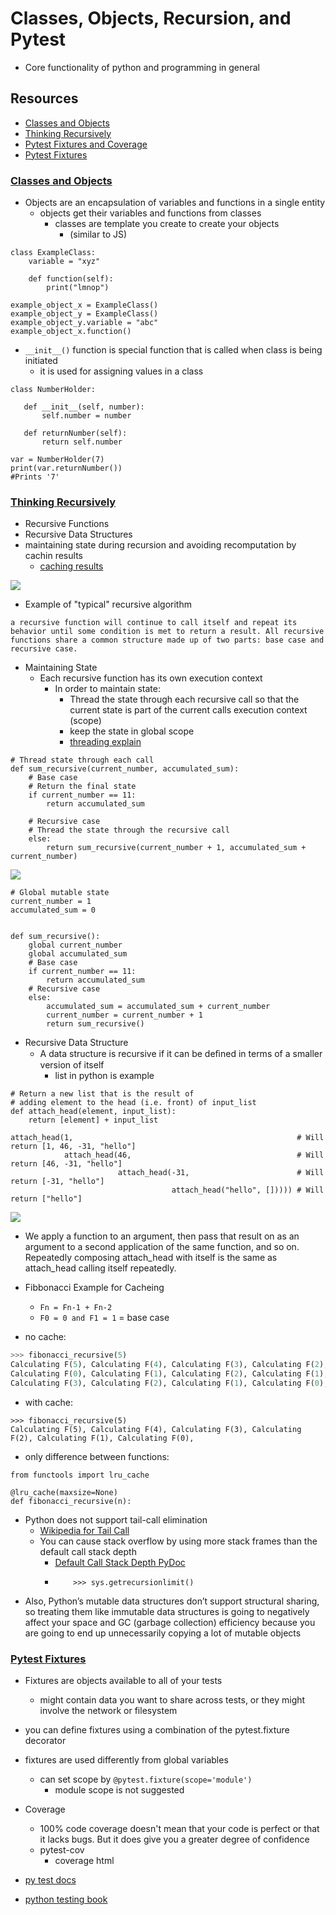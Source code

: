 # Classes, Objects, Recursion, and Pytest
- Core functionality of python and programming in general

## Resources
- [Classes and Objects](https://www.learnpython.org/en/Classes_and_Objects)
- [Thinking Recursively](https://realpython.com/python-thinking-recursively/)
- [Pytest Fixtures and Coverage](https://www.linuxjournal.com/content/python-testing-pytest-fixtures-and-coverage)
- [Pytest Fixtures](https://docs.pytest.org/en/latest/fixture.html)

### [Classes and Objects](https://www.learnpython.org/en/Classes_and_Objects)
- Objects are an encapsulation of variables and functions in a single entity
    - objects get their variables and functions from classes
        - classes are template you create to create your objects
            - (similar to JS)
```
class ExampleClass:
    variable = "xyz"

    def function(self):
        print("lmnop")

example_object_x = ExampleClass()
example_object_y = ExampleClass()
example_object_y.variable = "abc"
example_object_x.function()
```
- `__init__()` function is special function that is called when class is being initiated
    - it is used for assigning values in a class
```
class NumberHolder:

   def __init__(self, number):
       self.number = number

   def returnNumber(self):
       return self.number

var = NumberHolder(7)
print(var.returnNumber())
#Prints '7'
```

### [Thinking Recursively](https://realpython.com/python-thinking-recursively/)
- Recursive Functions
- Recursive Data Structures
- maintaining state during recursion and avoiding recomputation by cachin results 
    - [caching results](https://realpython.com/python-memcache-efficient-caching/)

<img src = "https://i.imgur.com/9GBmsFw.png"/>

- Example of "typical" recursive algorithm 

```
a recursive function will continue to call itself and repeat its behavior until some condition is met to return a result. All recursive functions share a common structure made up of two parts: base case and recursive case. 
```

- Maintaining State
    - Each recursive function has its own execution context
        - In order to maintain state:
            - Thread the state through each recursive call so that the current state is part of the current calls execution context (scope)
            - keep the state in global scope
            - [threading explain](https://realpython.com/intro-to-python-threading/)
```
# Thread state through each call
def sum_recursive(current_number, accumulated_sum):
    # Base case
    # Return the final state
    if current_number == 11:
        return accumulated_sum

    # Recursive case
    # Thread the state through the recursive call
    else:
        return sum_recursive(current_number + 1, accumulated_sum + current_number)
```
<img src = "https://i.imgur.com/MOz4nYH.png"/>

```
# Global mutable state
current_number = 1
accumulated_sum = 0


def sum_recursive():
    global current_number
    global accumulated_sum
    # Base case
    if current_number == 11:
        return accumulated_sum
    # Recursive case
    else:
        accumulated_sum = accumulated_sum + current_number
        current_number = current_number + 1
        return sum_recursive()
```

- Recursive Data Structure
    - A data structure is recursive if it can be deﬁned in terms of a smaller version of itself
        - list in python is example
```
# Return a new list that is the result of
# adding element to the head (i.e. front) of input_list
def attach_head(element, input_list):
    return [element] + input_list

```
```
attach_head(1,                                                  # Will return [1, 46, -31, "hello"]
            attach_head(46,                                     # Will return [46, -31, "hello"]
                        attach_head(-31,                        # Will return [-31, "hello"]
                                    attach_head("hello", [])))) # Will return ["hello"]
```

<img src = "https://files.realpython.com/media/list.3df62a89243d.gif"/>

- We apply a function to an argument, then pass that result on as an argument to a second application of the same function, and so on. Repeatedly composing attach_head with itself is the same as attach_head calling itself repeatedly.
- Fibbonacci Example for Cacheing
  - `Fn = Fn-1 + Fn-2`
  - ` F0 = 0 and F1 = 1 ` = base case

- no cache:

``` python
>>> fibonacci_recursive(5)
Calculating F(5), Calculating F(4), Calculating F(3), Calculating F(2), Calculating F(1), 
Calculating F(0), Calculating F(1), Calculating F(2), Calculating F(1), Calculating F(0), 
Calculating F(3), Calculating F(2), Calculating F(1), Calculating F(0), Calculating F(1),
```
   
 - with cache: 
```
>>> fibonacci_recursive(5)
Calculating F(5), Calculating F(4), Calculating F(3), Calculating F(2), Calculating F(1), Calculating F(0),
```

- only difference between functions: 

```
from functools import lru_cache

@lru_cache(maxsize=None)
def fibonacci_recursive(n):
```
- Python does not support tail-call elimination
    - [Wikipedia for Tail Call](https://en.wikipedia.org/wiki/Tail_call)
    - You can cause stack overflow by using more stack frames than the default call stack depth
        - [Default Call Stack Depth PyDoc](https://docs.python.org/3.6/library/sys.html#sys.getrecursionlimit)
        - ``` >>> import sys
              >>> sys.getrecursionlimit() 

- Also, Python’s mutable data structures don’t support structural sharing, so treating them like immutable data structures is going to negatively affect your space and GC (garbage collection) efficiency because you are going to end up unnecessarily copying a lot of mutable objects

### [Pytest Fixtures](https://docs.pytest.org/en/latest/fixture.html)

- Fixtures are objects available to all of your tests
    - might contain data you want to share across tests, or they might involve the network or filesystem

- you can define fixtures using a combination of the pytest.fixture decorator

-  fixtures are used differently from global variables
    - can set scope by `@pytest.fixture(scope='module')`
        - module scope is not suggested
- Coverage 
    - 100% code coverage doesn't mean that your code is perfect or that it lacks bugs. But it does give you a greater degree of confidence
    -  pytest-cov
        - coverage html
- [py test docs](http://pytest.org.)
- [python testing book](http://pythontesting.net.)